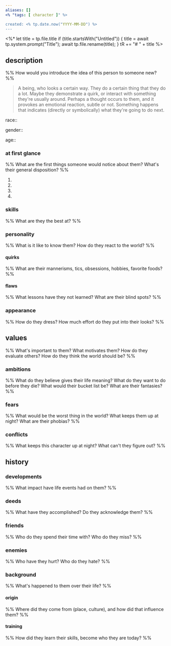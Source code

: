 ```yaml
---
aliases: []
<% "tags: [ character ]" %>

created: <% tp.date.now("YYYY-MM-DD") %>
---
```

<%*
  let title = tp.file.title
  if (title.startsWith("Untitled")) {
    title = await tp.system.prompt("Title");
    await tp.file.rename(title);
  }
  tR += "# " + title
%>

## description
%% How would you introduce the idea of this person to someone new? %%

> A being, who looks a certain way.
> They do a certain thing that they do a lot.
> Maybe they demonstrate a quirk, or interact with something they're usually around.
> Perhaps a thought occurs to them, and it provokes an emotional reaction, subtle or not.
> Something happens that indicates (directly or symbolically) what they're going to do next.

race:: 

gender:: 

age:: 


### at first glance
%% What are the first things someone would notice about them? What's their general disposition? %%

1. 
2. 
3. 
4. 


### skills
%% What are they the best at? %%




### personality
%% What is it like to know them? How do they react to the world? %%




#### quirks
%% What are their mannerisms, tics, obsessions, hobbies, favorite foods? %%




#### flaws
%% What lessons have they not learned? What are their blind spots? %%




### appearance
%% How do they dress? How much effort do they put into their looks? %%




## values
%% What's important to them? What motivates them? How do they evaluate others? How do they think the world should be? %%




### ambitions
%% What do they believe gives their life meaning? What do they want to do before they die? What would their bucket list be? What are their fantasies? %%




### fears
%% What would be the worst thing in the world? What keeps them up at night? What are their phobias? %%




### conflicts
%% What keeps this character up at night? What can't they figure out? %%




## history

### developments
%% What impact have life events had on them? %%




### deeds
%% What have they accomplished? Do they acknowledge them? %%




### friends
%% Who do they spend their time with? Who do they miss? %%




### enemies
%% Who have they hurt? Who do they hate? %%




### background
%% What's happened to them over their life? %%




#### origin
%% Where did they come from (place, culture), and how did that influence them? %%




#### training
%% How did they learn their skills, become who they are today? %%


